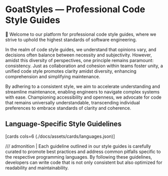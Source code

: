 # GoatStyles — Professional Code Style Guides

:wave: Welcome to our platform for professional code style guides, where we strive to uphold the highest standards of software engineering.

In the realm of code style guides, we understand that opinions vary, and decisions often balance between necessity and subjectivity. However, amidst this diversity of perspectives, one principle remains paramount: consistency. Just as collaboration and cohesion within teams foster unity, a unified code style promotes clarity amidst diversity, enhancing comprehension and simplifying maintenance.

By adhering to a consistent style, we aim to accelerate understanding and streamline maintenance, enabling engineers to navigate complex systems with ease. Championing accessibility and openness, we advocate for code that remains universally understandable, transcending individual preferences to embrace standards of clarity and coherence.

## Language-Specific Style Guidelines

[cards cols=6 (./docs/assets/cards/languages.json)]

/// admonition |
Each guideline outlined in our style guides is carefully curated to promote best practices and address common pitfalls specific to the respective programming languages. By following these guidelines, developers can write code that is not only consistent but also optimized for readability and maintainability.
